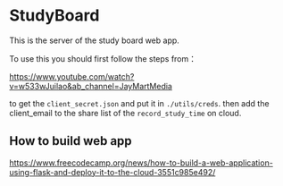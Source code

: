 # StudyBoard

This is the server of the study board web app.

To use this you should first follow the steps from：

https://www.youtube.com/watch?v=w533wJuilao&ab_channel=JayMartMedia

to get the `client_secret.json` and put it in `./utils/creds`. 
then add the client_email to the share list of the `record_study_time` on cloud.



## How to build web app
https://www.freecodecamp.org/news/how-to-build-a-web-application-using-flask-and-deploy-it-to-the-cloud-3551c985e492/